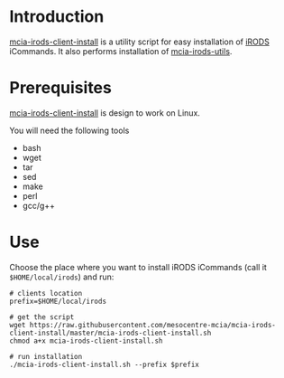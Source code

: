 # Introduction

[mcia-irods-client-install](https://github.com/mesocentre-mcia/mcia-irods-client-install) is a utility script for easy installation of [iRODS](http://www.irods.org) iCommands. It also performs installation of [mcia-irods-utils](https://github.com/mesocentre-mcia/mcia-irods-utils).

# Prerequisites

[mcia-irods-client-install](https://github.com/mesocentre-mcia/mcia-irods-client-install) is design to work on Linux.

You will need the following tools
* bash
* wget
* tar
* sed
* make
* perl
* gcc/g++


# Use

Choose the place where you want to install iRODS iCommands (call it `$HOME/local/irods`) and run:

```
# clients location
prefix=$HOME/local/irods

# get the script
wget https://raw.githubusercontent.com/mesocentre-mcia/mcia-irods-client-install/master/mcia-irods-client-install.sh
chmod a+x mcia-irods-client-install.sh

# run installation
./mcia-irods-client-install.sh --prefix $prefix
```
